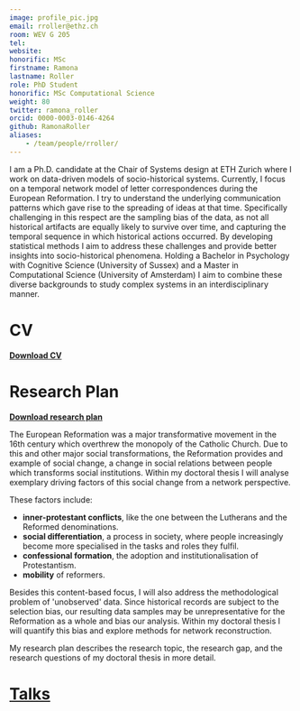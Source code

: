 ```yaml
---
image: profile_pic.jpg
email: rroller@ethz.ch
room: WEV G 205
tel:
website:
honorific: MSc
firstname: Ramona
lastname: Roller
role: PhD Student
honorific: MSc Computational Science
weight: 80
twitter: ramona_roller
orcid: 0000-0003-0146-4264
github: RamonaRoller
aliases:
    - /team/people/rroller/
---
```


I am a Ph.D. candidate at the Chair of Systems design at ETH Zurich where I work on data-driven models of socio-historical systems.
Currently, I focus on a temporal network model of letter correspondences during the European Reformation.
I try to understand the underlying communication patterns which gave rise to the spreading of ideas at that time.
Specifically challenging in this respect are the sampling bias of the data, as not all historical artifacts are equally likely to survive over time, and capturing the temporal sequence in which historical actions occurred.
By developing statistical methods I aim to address these challenges and provide better insights into socio-historical phenomena.
Holding a Bachelor in Psychology with Cognitive Science (University of Sussex) and a Master in Computational Science (University of Amsterdam) I aim to combine these diverse backgrounds to study complex systems in an interdisciplinary manner.

# CV
<a href="data/CV.pdf">**Download CV**</a>

# Research Plan
<a href="data/RR_research_plan.pdf">**Download research plan**</a>

The European Reformation was a major transformative movement in the 16th century which overthrew the monopoly of the Catholic Church. Due to this and other major social transformations, the Reformation provides and example of social change, a change in social relations between people which transforms social institutions. Within my doctoral thesis I will analyse exemplary driving factors of this social change from a network perspective.

These factors include:
- **inner-protestant conflicts**, like the one between the Lutherans and the Reformed denominations.
- **social differentiation**, a process in society, where people increasingly become more specialised in the tasks and roles they fulfil.
- **confessional formation**, the adoption and institutionalisation of Protestantism.
- **mobility** of reformers.

Besides this content-based focus, I will also address the methodological problem of 'unobserved' data. Since historical records are subject to the selection bias, our resulting data samples may be unrepresentative for the Reformation as a whole and bias our analysis. Within my doctoral thesis I will quantify this bias and explore methods for network reconstruction.

My research plan describes the research topic, the research gap, and the research questions of my doctoral thesis in more detail.


# [Talks](rr_talks/)